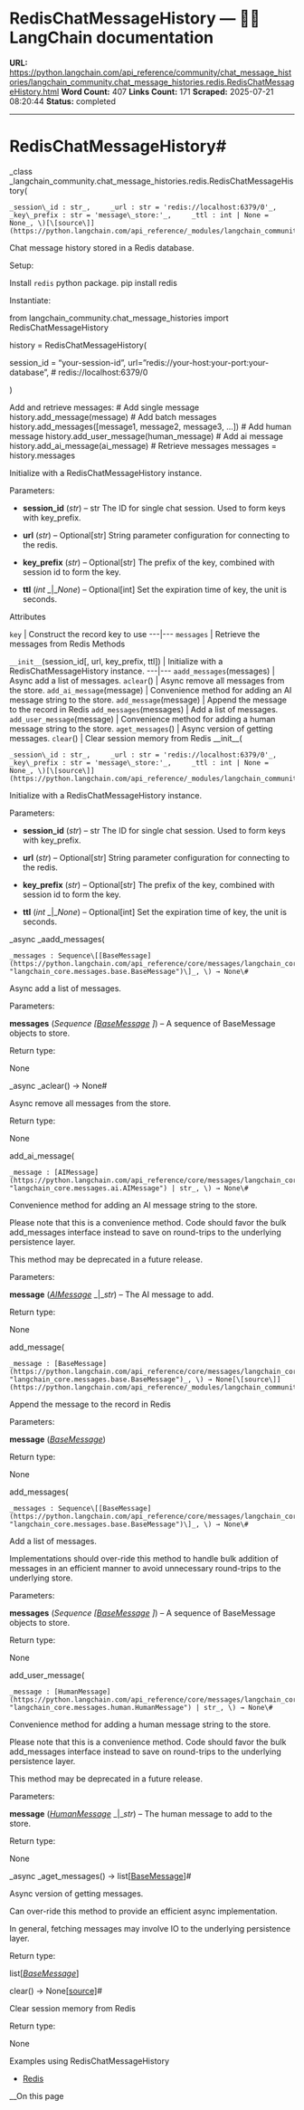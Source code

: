 # RedisChatMessageHistory — 🦜🔗 LangChain  documentation

**URL:** https://python.langchain.com/api_reference/community/chat_message_histories/langchain_community.chat_message_histories.redis.RedisChatMessageHistory.html
**Word Count:** 407
**Links Count:** 171
**Scraped:** 2025-07-21 08:20:44
**Status:** completed

---

# RedisChatMessageHistory\#

_class _langchain\_community.chat\_message\_histories.redis.RedisChatMessageHistory\(

    _session\_id : str_,     _url : str = 'redis://localhost:6379/0'_,     _key\_prefix : str = 'message\_store:'_,     _ttl : int | None = None_, \)[\[source\]](https://python.langchain.com/api_reference/_modules/langchain_community/chat_message_histories/redis.html#RedisChatMessageHistory)\#     

Chat message history stored in a Redis database.

Setup:     

Install `redis` python package.               pip install redis     

Instantiate:                    

from langchain\_community.chat\_message\_histories import RedisChatMessageHistory

history = RedisChatMessageHistory\(     

session\_id = “your-session-id”, url=”redis://your-host:your-port:your-database”, \# redis://localhost:6379/0

\)

Add and retrieve messages:                    # Add single message     history.add_message(message)          # Add batch messages     history.add_messages([message1, message2, message3, ...])          # Add human message     history.add_user_message(human_message)          # Add ai message     history.add_ai_message(ai_message)          # Retrieve messages     messages = history.messages     

Initialize with a RedisChatMessageHistory instance.

Parameters:     

  * **session\_id** \(_str_\) – str The ID for single chat session. Used to form keys with key\_prefix.

  * **url** \(_str_\) – Optional\[str\] String parameter configuration for connecting to the redis.

  * **key\_prefix** \(_str_\) – Optional\[str\] The prefix of the key, combined with session id to form the key.

  * **ttl** \(_int_ _|__None_\) – Optional\[int\] Set the expiration time of key, the unit is seconds.

Attributes

`key` | Construct the record key to use   ---|---   `messages` | Retrieve the messages from Redis      Methods

`__init__`\(session\_id\[, url, key\_prefix, ttl\]\) | Initialize with a RedisChatMessageHistory instance.   ---|---   `aadd_messages`\(messages\) | Async add a list of messages.   `aclear`\(\) | Async remove all messages from the store.   `add_ai_message`\(message\) | Convenience method for adding an AI message string to the store.   `add_message`\(message\) | Append the message to the record in Redis   `add_messages`\(messages\) | Add a list of messages.   `add_user_message`\(message\) | Convenience method for adding a human message string to the store.   `aget_messages`\(\) | Async version of getting messages.   `clear`\(\) | Clear session memory from Redis      \_\_init\_\_\(

    _session\_id : str_,     _url : str = 'redis://localhost:6379/0'_,     _key\_prefix : str = 'message\_store:'_,     _ttl : int | None = None_, \)[\[source\]](https://python.langchain.com/api_reference/_modules/langchain_community/chat_message_histories/redis.html#RedisChatMessageHistory.__init__)\#     

Initialize with a RedisChatMessageHistory instance.

Parameters:     

  * **session\_id** \(_str_\) – str The ID for single chat session. Used to form keys with key\_prefix.

  * **url** \(_str_\) – Optional\[str\] String parameter configuration for connecting to the redis.

  * **key\_prefix** \(_str_\) – Optional\[str\] The prefix of the key, combined with session id to form the key.

  * **ttl** \(_int_ _|__None_\) – Optional\[int\] Set the expiration time of key, the unit is seconds.

_async _aadd\_messages\(

    _messages : Sequence\[[BaseMessage](https://python.langchain.com/api_reference/core/messages/langchain_core.messages.base.BaseMessage.html#langchain_core.messages.base.BaseMessage "langchain_core.messages.base.BaseMessage")\]_, \) → None\#     

Async add a list of messages.

Parameters:     

**messages** \(_Sequence_ _\[_[_BaseMessage_](https://python.langchain.com/api_reference/core/messages/langchain_core.messages.base.BaseMessage.html#langchain_core.messages.base.BaseMessage "langchain_core.messages.base.BaseMessage") _\]_\) – A sequence of BaseMessage objects to store.

Return type:     

None

_async _aclear\(\) → None\#     

Async remove all messages from the store.

Return type:     

None

add\_ai\_message\(

    _message : [AIMessage](https://python.langchain.com/api_reference/core/messages/langchain_core.messages.ai.AIMessage.html#langchain_core.messages.ai.AIMessage "langchain_core.messages.ai.AIMessage") | str_, \) → None\#     

Convenience method for adding an AI message string to the store.

Please note that this is a convenience method. Code should favor the bulk add\_messages interface instead to save on round-trips to the underlying persistence layer.

This method may be deprecated in a future release.

Parameters:     

**message** \([_AIMessage_](https://python.langchain.com/api_reference/core/messages/langchain_core.messages.ai.AIMessage.html#langchain_core.messages.ai.AIMessage "langchain_core.messages.ai.AIMessage") _|__str_\) – The AI message to add.

Return type:     

None

add\_message\(

    _message : [BaseMessage](https://python.langchain.com/api_reference/core/messages/langchain_core.messages.base.BaseMessage.html#langchain_core.messages.base.BaseMessage "langchain_core.messages.base.BaseMessage")_, \) → None[\[source\]](https://python.langchain.com/api_reference/_modules/langchain_community/chat_message_histories/redis.html#RedisChatMessageHistory.add_message)\#     

Append the message to the record in Redis

Parameters:     

**message** \([_BaseMessage_](https://python.langchain.com/api_reference/core/messages/langchain_core.messages.base.BaseMessage.html#langchain_core.messages.base.BaseMessage "langchain_core.messages.base.BaseMessage")\)

Return type:     

None

add\_messages\(

    _messages : Sequence\[[BaseMessage](https://python.langchain.com/api_reference/core/messages/langchain_core.messages.base.BaseMessage.html#langchain_core.messages.base.BaseMessage "langchain_core.messages.base.BaseMessage")\]_, \) → None\#     

Add a list of messages.

Implementations should over-ride this method to handle bulk addition of messages in an efficient manner to avoid unnecessary round-trips to the underlying store.

Parameters:     

**messages** \(_Sequence_ _\[_[_BaseMessage_](https://python.langchain.com/api_reference/core/messages/langchain_core.messages.base.BaseMessage.html#langchain_core.messages.base.BaseMessage "langchain_core.messages.base.BaseMessage") _\]_\) – A sequence of BaseMessage objects to store.

Return type:     

None

add\_user\_message\(

    _message : [HumanMessage](https://python.langchain.com/api_reference/core/messages/langchain_core.messages.human.HumanMessage.html#langchain_core.messages.human.HumanMessage "langchain_core.messages.human.HumanMessage") | str_, \) → None\#     

Convenience method for adding a human message string to the store.

Please note that this is a convenience method. Code should favor the bulk add\_messages interface instead to save on round-trips to the underlying persistence layer.

This method may be deprecated in a future release.

Parameters:     

**message** \([_HumanMessage_](https://python.langchain.com/api_reference/core/messages/langchain_core.messages.human.HumanMessage.html#langchain_core.messages.human.HumanMessage "langchain_core.messages.human.HumanMessage") _|__str_\) – The human message to add to the store.

Return type:     

None

_async _aget\_messages\(\) → list\[[BaseMessage](https://python.langchain.com/api_reference/core/messages/langchain_core.messages.base.BaseMessage.html#langchain_core.messages.base.BaseMessage "langchain_core.messages.base.BaseMessage")\]\#     

Async version of getting messages.

Can over-ride this method to provide an efficient async implementation.

In general, fetching messages may involve IO to the underlying persistence layer.

Return type:     

list\[[_BaseMessage_](https://python.langchain.com/api_reference/core/messages/langchain_core.messages.base.BaseMessage.html#langchain_core.messages.base.BaseMessage "langchain_core.messages.base.BaseMessage")\]

clear\(\) → None[\[source\]](https://python.langchain.com/api_reference/_modules/langchain_community/chat_message_histories/redis.html#RedisChatMessageHistory.clear)\#     

Clear session memory from Redis

Return type:     

None

Examples using RedisChatMessageHistory

  * [Redis](https://python.langchain.com/docs/integrations/memory/redis_chat_message_history/)

__On this page
